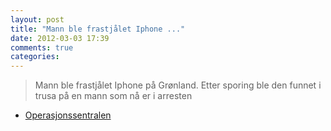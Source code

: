 ```yaml
---
layout: post
title: "Mann ble frastjålet Iphone ..."
date: 2012-03-03 17:39
comments: true
categories: 
---
```


> Mann ble frastjålet Iphone på Grønland. Etter sporing ble den funnet i trusa på en mann som nå er i arresten 
- [Operasjonssentralen](https://twitter.com/oslopolitiops/status/176119527568977921)
